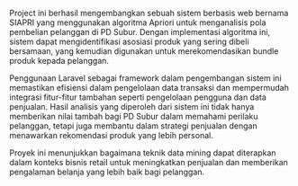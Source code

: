 Project ini berhasil mengembangkan sebuah sistem berbasis web bernama SIAPRI yang menggunakan algoritma Apriori untuk menganalisis pola pembelian pelanggan di PD Subur. Dengan implementasi algoritma ini, sistem dapat mengidentifikasi asosiasi produk yang sering dibeli bersamaan, yang kemudian digunakan untuk merekomendasikan bundle produk kepada pelanggan.

Penggunaan Laravel sebagai framework dalam pengembangan sistem ini memastikan efisiensi dalam pengelolaan data transaksi dan mempermudah integrasi fitur-fitur tambahan seperti pengelolaan pengguna dan data penjualan. Hasil analisis yang diperoleh dari sistem ini tidak hanya memberikan nilai tambah bagi PD Subur dalam memahami perilaku pelanggan, tetapi juga membantu dalam strategi penjualan dengan menawarkan rekomendasi produk yang lebih personal.

Proyek ini menunjukkan bagaimana teknik data mining dapat diterapkan dalam konteks bisnis retail untuk meningkatkan penjualan dan memberikan pengalaman belanja yang lebih baik bagi pelanggan.
